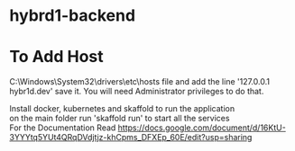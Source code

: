 # hybrd1-backend



# To Add Host
C:\Windows\System32\drivers\etc\hosts file and add the line '127.0.0.1 hybr1d.dev' save it. You will need Administrator privileges to do that.

 Install docker, kubernetes and skaffold to run the application <br>
 on the main folder run 'skaffold run' to start all the services <br>
 For the Documentation 
  Read https://docs.google.com/document/d/16KtU-3YYYtq5YUt4QRqDVdjtjz-khCpms_DFXEp_60E/edit?usp=sharing
